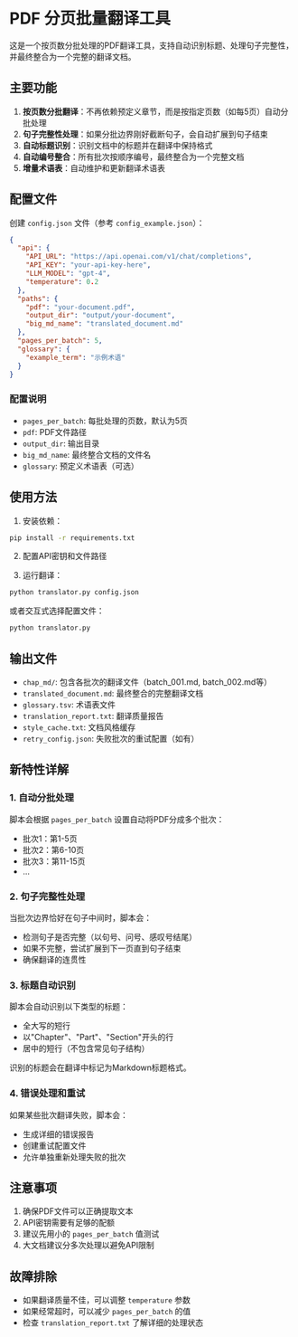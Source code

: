 # PDF 分页批量翻译工具

这是一个按页数分批处理的PDF翻译工具，支持自动识别标题、处理句子完整性，并最终整合为一个完整的翻译文档。

## 主要功能

1. **按页数分批翻译**：不再依赖预定义章节，而是按指定页数（如每5页）自动分批处理
2. **句子完整性处理**：如果分批边界刚好截断句子，会自动扩展到句子结束
3. **自动标题识别**：识别文档中的标题并在翻译中保持格式
4. **自动编号整合**：所有批次按顺序编号，最终整合为一个完整文档
5. **增量术语表**：自动维护和更新翻译术语表

## 配置文件

创建 `config.json` 文件（参考 `config_example.json`）：

```json
{
  "api": {
    "API_URL": "https://api.openai.com/v1/chat/completions",
    "API_KEY": "your-api-key-here",
    "LLM_MODEL": "gpt-4",
    "temperature": 0.2
  },
  "paths": {
    "pdf": "your-document.pdf",
    "output_dir": "output/your-document",
    "big_md_name": "translated_document.md"
  },
  "pages_per_batch": 5,
  "glossary": {
    "example_term": "示例术语"
  }
}
```

### 配置说明

- `pages_per_batch`: 每批处理的页数，默认为5页
- `pdf`: PDF文件路径
- `output_dir`: 输出目录
- `big_md_name`: 最终整合文档的文件名
- `glossary`: 预定义术语表（可选）

## 使用方法

1. 安装依赖：
```bash
pip install -r requirements.txt
```

2. 配置API密钥和文件路径

3. 运行翻译：
```bash
python translator.py config.json
```

或者交互式选择配置文件：
```bash
python translator.py
```

## 输出文件

- `chap_md/`: 包含各批次的翻译文件（batch_001.md, batch_002.md等）
- `translated_document.md`: 最终整合的完整翻译文档
- `glossary.tsv`: 术语表文件
- `translation_report.txt`: 翻译质量报告
- `style_cache.txt`: 文档风格缓存
- `retry_config.json`: 失败批次的重试配置（如有）

## 新特性详解

### 1. 自动分批处理

脚本会根据 `pages_per_batch` 设置自动将PDF分成多个批次：
- 批次1：第1-5页
- 批次2：第6-10页
- 批次3：第11-15页
- ...

### 2. 句子完整性处理

当批次边界恰好在句子中间时，脚本会：
- 检测句子是否完整（以句号、问号、感叹号结尾）
- 如果不完整，尝试扩展到下一页直到句子结束
- 确保翻译的连贯性

### 3. 标题自动识别

脚本会自动识别以下类型的标题：
- 全大写的短行
- 以"Chapter"、"Part"、"Section"开头的行
- 居中的短行（不包含常见句子结构）

识别的标题会在翻译中标记为Markdown标题格式。

### 4. 错误处理和重试

如果某些批次翻译失败，脚本会：
- 生成详细的错误报告
- 创建重试配置文件
- 允许单独重新处理失败的批次

## 注意事项

1. 确保PDF文件可以正确提取文本
2. API密钥需要有足够的配额
3. 建议先用小的 `pages_per_batch` 值测试
4. 大文档建议分多次处理以避免API限制

## 故障排除

- 如果翻译质量不佳，可以调整 `temperature` 参数
- 如果经常超时，可以减少 `pages_per_batch` 的值
- 检查 `translation_report.txt` 了解详细的处理状态